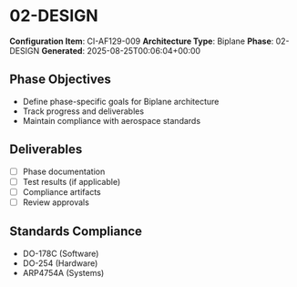 # 02-DESIGN

**Configuration Item**: CI-AF129-009
**Architecture Type**: Biplane
**Phase**: 02-DESIGN
**Generated**: 2025-08-25T00:06:04+00:00

## Phase Objectives
- Define phase-specific goals for Biplane architecture
- Track progress and deliverables
- Maintain compliance with aerospace standards

## Deliverables
- [ ] Phase documentation
- [ ] Test results (if applicable)
- [ ] Compliance artifacts
- [ ] Review approvals

## Standards Compliance
- DO-178C (Software)
- DO-254 (Hardware)
- ARP4754A (Systems)
